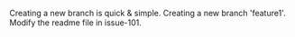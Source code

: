 Creating a new branch is quick & simple.
Creating a new branch 'feature1'.
Modify the readme file in issue-101.
